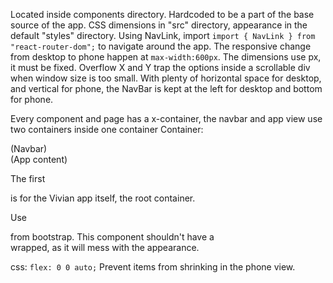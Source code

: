 Located inside components directory.
Hardcoded to be a part of the base source of the app.
CSS dimensions in "src" directory, appearance in the default "styles" directory.
Using NavLink, import `import { NavLink } from "react-router-dom";` to navigate around the app.
The responsive change from desktop to phone happen at `max-width:600px`. The dimensions use px, it must be fixed.
Overflow X and Y trap the options inside a scrollable div when window size is too small.
With plenty of horizontal space for desktop, and vertical for phone, the NavBar is kept at the left for desktop and bottom for phone.

Every component and page has a x-container, the navbar and app view use two containers inside one container
Container:
<div>
    <div>
    (Navbar)
    </div>
    <div>
    (App content)
    </div>
</div>

The first <div> is for the Vivian app itself, the root container.

Use <Nav> from bootstrap. This component shouldn't have a <div> wrapped, as it will mess with the appearance.

css:
`flex: 0 0 auto;`
Prevent items from shrinking in the phone view.